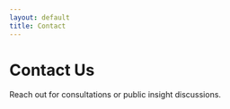 ```yaml
---
layout: default
title: Contact
---
```


# Contact Us

Reach out for consultations or public insight discussions.
